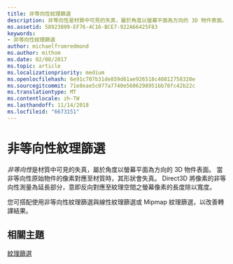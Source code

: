 ```yaml
---
title: 非等向性紋理篩選
description: 非等向性是材質中可見的失真，屬於角度以螢幕平面為方向的 3D 物件表面。 當非等向性原始物件的像素對應至材質時，其形狀會失真。
ms.assetid: 58923809-EF76-4C16-BCE7-922A66425F83
keywords:
- 非等向性紋理篩選
author: michaelfromredmond
ms.author: mithom
ms.date: 02/08/2017
ms.topic: article
ms.localizationpriority: medium
ms.openlocfilehash: 6e91c707b31de859d61ae926518c40812758320e
ms.sourcegitcommit: 71e8eae5c077a7740e5606298951bb78fc42b22c
ms.translationtype: MT
ms.contentlocale: zh-TW
ms.lasthandoff: 11/14/2018
ms.locfileid: "6673151"
---
```

# <a name="anisotropic-texture-filtering"></a>非等向性紋理篩選


*非等向性*是材質中可見的失真，屬於角度以螢幕平面為方向的 3D 物件表面。 當非等向性原始物件的像素對應至材質時，其形狀會失真。 Direct3D 將像素的非等向性測量為延長部分，意即反向對應至紋理空間之螢幕像素的長度除以寬度。

您可搭配使用非等向性紋理篩選與線性紋理篩選或 Mipmap 紋理篩選，以改善轉譯結果。

## <a name="span-idrelated-topicsspanrelated-topics"></a><span id="related-topics"></span>相關主題


[紋理篩選](texture-filtering.md)

 

 




